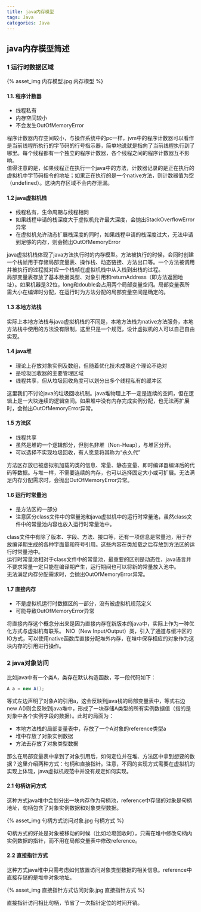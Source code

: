 ```yaml
---
title: java内存模型
tags: Java
categories: Java
---
```


## java内存模型简述

### 1 运行时数据区域

{% asset_img 内存模型.jpg 内存模型 %}

#### 1.1. 程序计数器

* 线程私有
* 内存空间较小
* 不会发生OutOfMemoryError

程序计数器内存空间较小，与操作系统中的pc一样，jvm中的程序计数器可以看作是当前线程所执行的字节码的行号指示器，简单地说就是指向了当前线程执行到了哪里。每个线程都有一个独立的程序计数器，各个线程之间的程序计数器互不影响。  
值得注意的是，如果线程正在执行一个java中的方法，计数器记录的是正在执行的虚拟机中字节码指令的地址；如果正在执行的是一个native方法，则计数器值为空（undefined）。这块内存区域不会内存泄漏。

#### 1.2 java虚拟机栈

* 线程私有，生命周期与线程相同
* 如果线程申请的栈深度大于虚拟机允许最大深度，会抛出StackOverflowError异常
* 在虚拟机允许动态扩展栈深度的同时，如果线程申请的栈深度过大，无法申请到足够的内存，则会抛出OutOfMemoryError

java虚拟机栈体现了java方法执行时的内存模型。方法被执行的时候，会同时创建一个栈帧用于存储局部变量表、操作栈、动态链接、方法出口等。一个方法被调用并被执行的过程就对应一个栈帧在虚拟机栈中从入栈到出栈的过程。  
局部变量表存放了基本数据类型、对象引用和returnAddress（即方法返回地址）。如果机器是32位，long和double会占用两个局部变量空间。局部变量表所需大小在编译时分配，在运行时为方法分配的局部变量空间是确定的。  

#### 1.3 本地方法栈

实际上本地方法栈与java虚拟机栈的不同是，本地方法栈为native方法服务，本地方法栈中使用的方法没有限制，这里只是一个规范，设计虚拟机的人可以自己自由实现。

#### 1.4 java堆

* 理论上存放对象实例及数组，但随着优化技术成熟这个理论不绝对
* 是垃圾回收器的主要管理区域
* 线程共享，但从垃圾回收角度可以划分出多个线程私有的缓冲区

这里我们不讨论java的垃圾回收机制。java堆物理上不一定是连续的空间，但在逻辑上是一大块连续的逻辑空间。如果堆中没有内存完成实例分配，也无法再扩展时，会抛出OutOfMemoryError异常。

#### 1.5 方法区

* 线程共享
* 虽然是堆的一个逻辑部分，但别名非堆（Non-Heap），与堆区分开。
* 可以选择不实现垃圾回收，有人愿意将其称为“永久代”

方法区存放已被虚拟机加载的类的信息、常量、静态变量、即时编译器编译后的代码等数据。与堆一样，不需要连续的内存，也可以选择固定大小或可扩展。无法满足内存分配需求时，会抛出OutOfMemoryError异常。


#### 1.6 运行时常量池

* 是方法区的一部分
* 注意区分class文件中的常量池和java虚拟机中的运行时常量池，虽然class文件中的常量池内容也放入运行时常量池中。

class文件中有除了版本、字段、方法、接口等，还有一项信息是常量池，用于存放编译期生成的各种字面量和符号引用。这些内容在类加载之后存放到方法区的运行时常量池中。  
运行时常量池相对于class文件中的常量池，最重要的区别是动态性，java语言并不要求常量一定只能在编译期产生，运行期间也可以将新的常量放入池中。  
无法满足内存分配需求时，会抛出OutOfMemoryError异常。

#### 1.7 直接内存

* 不是虚拟机运行时数据区的一部分，没有被虚拟机规范定义
* 可能导致OutOfMemoryError异常

将直接内存这个概念分出来是因为直接内存在新版本的java中，实际上作为一种优化方式与虚拟机有联系。
NIO（New Input/Output）类，引入了通道与缓冲区的IO方式，可以使用native函数库直接分配堆外内存，在堆中保存相应的对象作为这块内存的引用进行操作。

### 2 java对象访问

比如java中有一个类A，类存在默认构造函数，写一段代码如下：

```java
A a = new A();
```

等式左边声明了对象A的引用a，这会反映到java栈的局部变量表中，等式右边new A()则会反映到java堆中，形成了一块存储A类型的所有实例数据值（指的是对象中各个实例字段的数据）。此时的局面为：

* 本地方法栈的局部变量表中，存放了一个A对象的reference类型a
* 堆中存放了对象实例数据
* 方法去存放了对象类型数据

那么在局部变量表中拿到了对象引用后，如何定位并在堆、方法区中拿到想要的数据？这里介绍两种方式：句柄和直接指针。注意，不同的实现方式需要在虚拟机的实现上体现，java虚拟机规范中并没有规定如何实现。

#### 2.1 句柄访问方式

这种方式java堆中会划分出一块内存作为句柄池，reference中存储的对象是句柄地址，句柄包含了对象实例数据和对象类型数据。

{% asset_img 句柄方式访问对象.jpg 句柄方式 %}

句柄方式的好处是对象被移动的时候（比如垃圾回收时），只需在堆中修改句柄内实例数据的指针，而不用在局部变量表中修改reference。

#### 2.2 直接指针方式

这种方式java堆中只需考虑如何放置访问对象类型数据的相关信息。reference中直接存储的是堆中对象地址。

{% asset_img 直接指针方式访问对象.jpg 直接指针方式 %}

直接指针访问相比句柄，节省了一次指针定位的时间开销。
